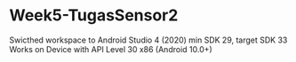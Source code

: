 # Week5-TugasSensor2
Swicthed workspace to Android Studio 4 (2020)
min SDK 29, target SDK 33
Works on Device with API Level 30 x86 (Android 10.0+)
